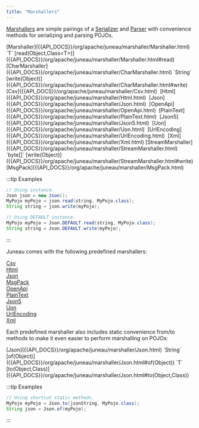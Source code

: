 ```yaml
---
title: "Marshallers"
---
```


[Marshallers]({{API_DOCS}}/org/apache/juneau/marshaller/Marshaller.html) are simple pairings of a [Serializer]({{API_DOCS}}/org/apache/juneau/serializer/Serializer.html) and [Parser]({{API_DOCS}}/org/apache/juneau/parser/Parser.html) with convenience methods for serializing and parsing POJOs.

<tree>
<java-abstract-class>[Marshaller]({{API_DOCS}}/org/apache/juneau/marshaller/Marshaller.html)</java-abstract-class>
<node-1><java-method>`T` [read(Object,Class&lt;T&gt;)]({{API_DOCS}}/org/apache/juneau/marshaller/Marshaller.html#read)</java-method></node-1>
<node-2><java-abstract-class>[CharMarshaller]({{API_DOCS}}/org/apache/juneau/marshaller/CharMarshaller.html)</java-abstract-class></node-2>
<node-3><java-method>`String` [write(Object)]({{API_DOCS}}/org/apache/juneau/marshaller/CharMarshaller.html#write)</java-method></node-3>
<node-4><javac-class>[Csv]({{API_DOCS}}/org/apache/juneau/marshaller/Csv.html)</javac-class>&nbsp;&nbsp;<javac-class>[Html]({{API_DOCS}}/org/apache/juneau/marshaller/Html.html)</javac-class>&nbsp;&nbsp;<javac-class>[Json]({{API_DOCS}}/org/apache/juneau/marshaller/Json.html)</javac-class>&nbsp;&nbsp;<javac-class>[OpenApi]({{API_DOCS}}/org/apache/juneau/marshaller/OpenApi.html)</javac-class>&nbsp;&nbsp;<javac-class>[PlainText]({{API_DOCS}}/org/apache/juneau/marshaller/PlainText.html)</javac-class>&nbsp;&nbsp;<javac-class>[Json5]({{API_DOCS}}/org/apache/juneau/marshaller/Json5.html)</javac-class>&nbsp;&nbsp;<javac-class>[Uon]({{API_DOCS}}/org/apache/juneau/marshaller/Uon.html)</javac-class>&nbsp;&nbsp;<javac-class>[UrlEncoding]({{API_DOCS}}/org/apache/juneau/marshaller/UrlEncoding.html)</javac-class>&nbsp;&nbsp;<javac-class>[Xml]({{API_DOCS}}/org/apache/juneau/marshaller/Xml.html)</javac-class></node-4>
<node-2><java-abstract-class>[StreamMarshaller]({{API_DOCS}}/org/apache/juneau/marshaller/StreamMarshaller.html)</java-abstract-class></node-2>
<node-3><java-method>`byte[]` [write(Object)]({{API_DOCS}}/org/apache/juneau/marshaller/StreamMarshaller.html#write)</java-method></node-3>
<node-4><javac-class>[MsgPack]({{API_DOCS}}/org/apache/juneau/marshaller/MsgPack.html)</javac-class></node-4>
</tree>

:::tip Examples
```java
// Using instance.
Json json = new Json();
MyPojo myPojo = json.read(string, MyPojo.class);
String string = json.write(myPojo);
```

```java
// Using DEFAULT instance.
MyPojo myPojo = Json.DEFAULT.read(string, MyPojo.class);
String string = Json.DEFAULT.write(myPojo);
```
:::

Juneau comes with the following predefined marshallers:

<java-class>[Csv]({{API_DOCS}}/org/apache/juneau/marshaller/Csv.html)</java-class>  
<java-class>[Html]({{API_DOCS}}/org/apache/juneau/marshaller/Html.html)</java-class>  
<java-class>[Json]({{API_DOCS}}/org/apache/juneau/marshaller/Json.html)</java-class>  
<java-class>[MsgPack]({{API_DOCS}}/org/apache/juneau/marshaller/MsgPack.html)</java-class>  
<java-class>[OpenApi]({{API_DOCS}}/org/apache/juneau/marshaller/OpenApi.html)</java-class>  
<java-class>[PlainText]({{API_DOCS}}/org/apache/juneau/marshaller/PlainText.html)</java-class>  
<java-class>[Json5]({{API_DOCS}}/org/apache/juneau/marshaller/Json5.html)</java-class>  
<java-class>[Uon]({{API_DOCS}}/org/apache/juneau/marshaller/Uon.html)</java-class>  
<java-class>[UrlEncoding]({{API_DOCS}}/org/apache/juneau/marshaller/UrlEncoding.html)</java-class>  
<java-class>[Xml]({{API_DOCS}}/org/apache/juneau/marshaller/Xml.html)</java-class>  

Each predefined marshaller also includes static convenience from/to methods to make it even easier to perform marshalling on POJOs:

<tree>
<java-class>[Json]({{API_DOCS}}/org/apache/juneau/marshaller/Json.html)</java-class>
<node-1><java-method>`String` [of(Object)]({{API_DOCS}}/org/apache/juneau/marshaller/Json.html#of(Object))</java-method></node-1>
<node-1><java-method>`T` [to(Object,Class)]({{API_DOCS}}/org/apache/juneau/marshaller/Json.html#to(Object,Class))</java-method></node-1>
</tree>

:::tip Examples
```java
// Using shortcut static methods.
MyPojo myPojo = Json.to(jsonString, MyPojo.class);
String json = Json.of(myPojo);
```
:::